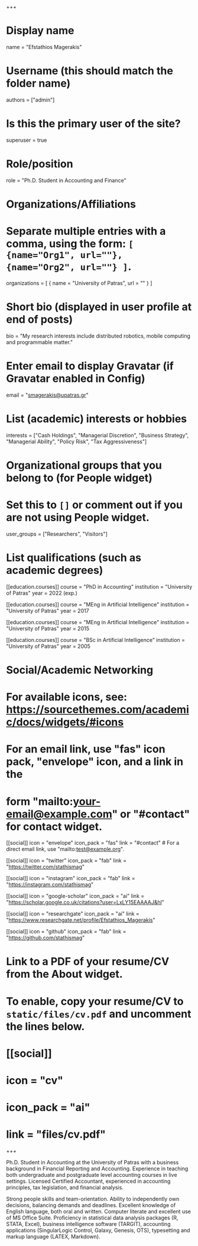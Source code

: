 +++
# Display name
name = "Efstathios Magerakis"

# Username (this should match the folder name)
authors = ["admin"]

# Is this the primary user of the site?
superuser = true

# Role/position
role = "Ph.D. Student in Accounting and Finance"

# Organizations/Affiliations
#   Separate multiple entries with a comma, using the form: `[ {name="Org1", url=""}, {name="Org2", url=""} ]`.
organizations = [ { name = "University of Patras", url = "" } ]

# Short bio (displayed in user profile at end of posts)
bio = "My research interests include distributed robotics, mobile computing and programmable matter."

# Enter email to display Gravatar (if Gravatar enabled in Config)
email = "smagerakis@upatras.gr"

# List (academic) interests or hobbies
interests = ["Cash Holdings",
  "Managerial Discretion",
  "Business Strategy",
  "Managerial Ability",
  "Policy Risk",
  "Tax Aggressiveness"]

# Organizational groups that you belong to (for People widget)
#   Set this to `[]` or comment out if you are not using People widget.
user_groups = ["Researchers", "Visitors"]

# List qualifications (such as academic degrees)
[[education.courses]]
  course = "PhD in Accounting"
  institution = "University of Patras"
  year = 2022 (exp.)
  
  [[education.courses]]
  course = "MEng in Artificial Intelligence"
  institution = "University of Patras"
  year = 2017

[[education.courses]]
  course = "MEng in Artificial Intelligence"
  institution = "University of Patras"
  year = 2015

[[education.courses]]
  course = "BSc in Artificial Intelligence"
  institution = "University of Patras"
  year = 2005

# Social/Academic Networking
# For available icons, see: https://sourcethemes.com/academic/docs/widgets/#icons
#   For an email link, use "fas" icon pack, "envelope" icon, and a link in the
#   form "mailto:your-email@example.com" or "#contact" for contact widget.

[[social]]
  icon = "envelope"
  icon_pack = "fas"
  link = "#contact"  # For a direct email link, use "mailto:test@example.org".

[[social]]
  icon = "twitter"
  icon_pack = "fab"
  link = "https://twitter.com/stathismag"
  
  [[social]]
  icon = "instagram"
  icon_pack = "fab"
  link = "https://instagram.com/stathismag"

[[social]]
  icon = "google-scholar"
  icon_pack = "ai"
  link = "https://scholar.google.co.uk/citations?user=LxLY15EAAAAJ&hl"
  
  [[social]]
  icon = "researchgate"
  icon_pack = "ai"
  link = "https://www.researchgate.net/profile/Efstathios_Magerakis"

[[social]]
  icon = "github"
  icon_pack = "fab"
  link = "https://github.com/stathismag"

# Link to a PDF of your resume/CV from the About widget.
# To enable, copy your resume/CV to `static/files/cv.pdf` and uncomment the lines below.
# [[social]]
#   icon = "cv"
#   icon_pack = "ai"
#   link = "files/cv.pdf"

+++

Ph.D. Student in Accounting at the University of Patras with a business background in Financial Reporting and Accounting. Experience in teaching both undergraduate and postgraduate level accounting courses in live settings. Licensed Certified Accountant, experienced in accounting principles, tax legislation, and financial analysis. 

Strong people skills and team-orientation. Ability to independently own decisions, balancing demands and deadlines. Excellent knowledge of English language, both oral and written. Computer literate and excellent use of MS Office Suite. Proficiency in statistical data analysis packages (R, STATA, Excel), business intelligence software (TARGIT), accounting applications (SingularLogic Control, Galaxy, Genesis, OTS), typesetting and markup language (LATEX, Markdown).
